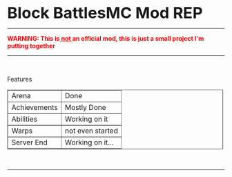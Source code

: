 <html>
<head>
	<title></title>
</head>
<body data-gr-ext-installed="" data-new-gr-c-s-check-loaded="14.1101.0" data-new-gr-c-s-loaded="14.1101.0">
<p><br />
<grammarly-desktop-integration data-grammarly-shadow-root="true"></grammarly-desktop-integration><strong><span style="font-size:36px;">Block BattlesMC Mod REP</span></strong></p>

<hr />
<p><span style="color:#FF0000;"><strong>WARNING: This is<u> not </u>an official mod, this is just a small project I&#39;m putting together</strong></span></p>

<hr />
<p>&nbsp;</p>

<p>Features</p>

<table border="1" cellpadding="1" cellspacing="1" style="width:500px;">
	<tbody>
		<tr>
			<td>Arena</td>
			<td>Done</td>
		</tr>
		<tr>
			<td>Achievements</td>
			<td>Mostly Done</td>
		</tr>
		<tr>
			<td>Abilities</td>
			<td>Working on it</td>
		</tr>
		<tr>
			<td>Warps</td>
			<td>not even started</td>
		</tr>
		<tr>
			<td>Server End</td>
			<td>Working on it...</td>
		</tr>
	</tbody>
</table>

<p>&nbsp;</p>

<hr />
<p>&nbsp;</p>
</body>
</html>
